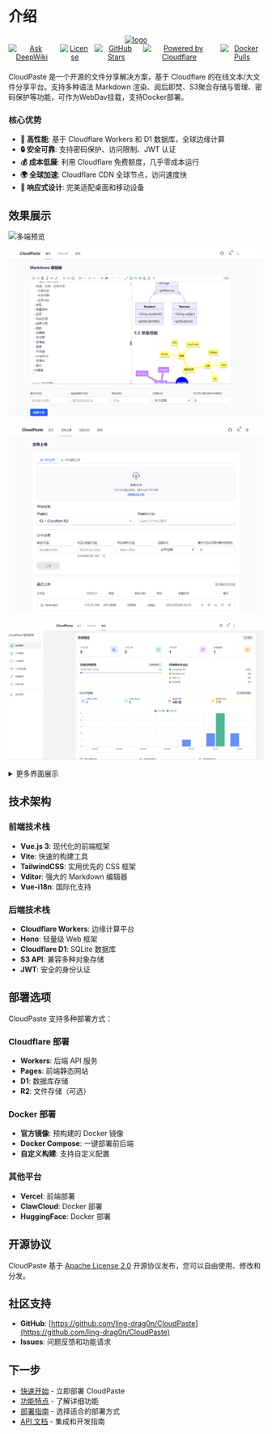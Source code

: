 # 介绍

<div align="center">
    <a href="https://github.com/ling-drag0n/CloudPaste">
        <img width="50%" alt="logo" src="/images/guide/cloudpaste-github.png" />
    </a>
    <div style="display: flex; justify-content: center; gap: 10px; margin-bottom: 20px;">
        <a href="https://deepwiki.com/ling-drag0n/CloudPaste">
            <img src="https://deepwiki.com/badge.svg" alt="Ask DeepWiki">
        </a>
        <a href="https://github.com/ling-drag0n/CloudPaste/blob/main/LICENSE">
            <img src="https://img.shields.io/badge/license-Apache%202.0-blue.svg" alt="License">
        </a>
        <a href="https://github.com/ling-drag0n/CloudPaste/stargazers">
            <img src="https://img.shields.io/github/stars/ling-drag0n/CloudPaste.svg" alt="GitHub Stars">
        </a>
        <a href="https://www.cloudflare.com/">
            <img src="https://img.shields.io/badge/Powered%20by-Cloudflare-F38020?logo=cloudflare" alt="Powered by Cloudflare">
        </a>
        <a href="https://hub.docker.com/r/dragon730/cloudpaste-backend">
            <img src="https://img.shields.io/docker/pulls/dragon730/cloudpaste-backend.svg" alt="Docker Pulls">
        </a>
    </div>
</div>

CloudPaste 是一个开源的文件分享解决方案，基于 Cloudflare 的在线文本/大文件分享平台。支持多种语法 Markdown 渲染、阅后即焚、S3聚合存储与管理、密码保护等功能，可作为WebDav挂载，支持Docker部署。

### 核心优势

- **🚀 高性能**: 基于 Cloudflare Workers 和 D1 数据库，全球边缘计算
- **🔒 安全可靠**: 支持密码保护、访问限制、JWT 认证
- **💰 成本低廉**: 利用 Cloudflare 免费额度，几乎零成本运行
- **🌍 全球加速**: Cloudflare CDN 全球节点，访问速度快
- **📱 响应式设计**: 完美适配桌面和移动设备

## 效果展示

![多端预览](/images/guide/image.png)

![主界面](/images/guide/image-1.png)

![文本编辑界面](/images/guide/image-2.png)

![文件上传界面](/images/guide/image-3.png)

<details>
    <summary>更多界面展示</summary>

![管理控制台](/images/guide/image-4.png)

![系统设置](/images/guide/image-5.png)

![英文界面](/images/guide/image-en1.png)

![WebDAV 挂载](/images/guide/image-mount1.png)

![文件管理](/images/guide/image-mount2.png)

</details>

## 技术架构

### 前端技术栈

- **Vue.js 3**: 现代化的前端框架
- **Vite**: 快速的构建工具
- **TailwindCSS**: 实用优先的 CSS 框架
- **Vditor**: 强大的 Markdown 编辑器
- **Vue-i18n**: 国际化支持

### 后端技术栈

- **Cloudflare Workers**: 边缘计算平台
- **Hono**: 轻量级 Web 框架
- **Cloudflare D1**: SQLite 数据库
- **S3 API**: 兼容多种对象存储
- **JWT**: 安全的身份认证

## 部署选项

CloudPaste 支持多种部署方式：

### Cloudflare 部署

- **Workers**: 后端 API 服务
- **Pages**: 前端静态网站
- **D1**: 数据库存储
- **R2**: 文件存储（可选）

### Docker 部署

- **官方镜像**: 预构建的 Docker 镜像
- **Docker Compose**: 一键部署前后端
- **自定义构建**: 支持自定义配置

### 其他平台

- **Vercel**: 前端部署
- **ClawCloud**: Docker 部署
- **HuggingFace**: Docker 部署

## 开源协议

CloudPaste 基于 [Apache License 2.0](https://github.com/ling-drag0n/CloudPaste/blob/main/LICENSE) 开源协议发布，您可以自由使用、修改和分发。

## 社区支持

- **GitHub**: [https://github.com/ling-drag0n/CloudPaste](https://github.com/ling-drag0n/CloudPaste)
- **Issues**: 问题反馈和功能请求

## 下一步

- [快速开始](/guide/quick-start) - 立即部署 CloudPaste
- [功能特点](/guide/features) - 了解详细功能
- [部署指南](/guide/deploy-github-actions) - 选择适合的部署方式
- [API 文档](/api/) - 集成和开发指南

